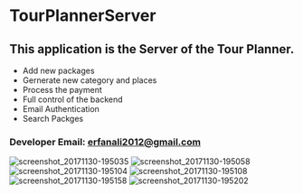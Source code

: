 # TourPlannerServer
## This application is the Server of the Tour Planner.
- Add new packages
- Gernerate new category and places
- Process the payment
- Full control of the backend
- Email Authentication
- Search Packges

### Developer Email: erfanali2012@gmail.com


![screenshot_20171130-195035](https://user-images.githubusercontent.com/40911364/42409759-963814fe-81f8-11e8-9d5b-5b85ec2ecebe.png) ![screenshot_20171130-195058](https://user-images.githubusercontent.com/40911364/42409761-97a02480-81f8-11e8-9770-9fc86bcdb51a.png)
![screenshot_20171130-195104](https://user-images.githubusercontent.com/40911364/42409762-97f8bcbc-81f8-11e8-8b3a-b9b9a1852e3f.png) ![screenshot_20171130-195108](https://user-images.githubusercontent.com/40911364/42409763-9853dff2-81f8-11e8-94a4-b36a0aef26bb.png)
![screenshot_20171130-195158](https://user-images.githubusercontent.com/40911364/42409764-98991766-81f8-11e8-9d31-f46d55e3d135.png) ![screenshot_20171130-195202](https://user-images.githubusercontent.com/40911364/42409765-98e74134-81f8-11e8-9c58-5f094cd83a55.png)


